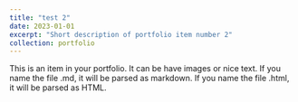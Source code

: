 ```yaml
---
title: "test 2"
date: 2023-01-01
excerpt: "Short description of portfolio item number 2"
collection: portfolio
---
```


This is an item in your portfolio. It can be have images or nice text. If you name the file .md, it will be parsed as markdown. If you name the file .html, it will be parsed as HTML. 
